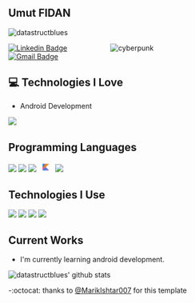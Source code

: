 ## Umut FIDAN 



<img src="https://komarev.com/ghpvc/?username=datastructblues" alt="datastructblues" /> </p>


<img src = 'https://c.tenor.com/jIfa4bdSdxAAAAAC/cyberpunk.gif' width= 300 alt = 'cyberpunk' align='right'/>

[![Linkedin Badge](https://img.shields.io/badge/-fidanumut-blue?style=flat-square&logo=Linkedin&logoColor=white&link=https://www.linkedin.com/in/fidanumut)](https://www.linkedin.com/in/fidanumut) 
[![Gmail Badge](https://img.shields.io/badge/-contact.umutfidan@gmail.com-c14438?style=flat-square&logo=Gmail&logoColor=white&link=mailto:contact.umutfidan@gmail.com)](mailto:contact.umutfidan@gmail.com)





## :computer: Technologies I Love
* Android Development

<img src = "https://github-readme-stats.vercel.app/api/top-langs/?username=datastructblues&layout=compact">

## Programming Languages
<img src = 'https://github.com/MarikIshtar007/MarikIshtar007/blob/master/images/html.svg' width='30'/> <img src = 'https://github.com/MarikIshtar007/MarikIshtar007/blob/master/images/css.svg' width='30'/> <img src = 'https://github.com/MarikIshtar007/MarikIshtar007/blob/master/images/java.svg' width='30'/> <img src = 'https://github.com/datastructblues/datastructblues/blob/main/images/kotlin.svg' width='30'/> <img src = 'https://github.com/MarikIshtar007/MarikIshtar007/blob/master/images/sql.svg' width='30'/> 

 ## Technologies I Use
 <img src = 'https://github.com/simple-icons/simple-icons/blob/develop/icons/intellijidea.svg' width='30'/> <img src = 'https://github.com/simple-icons/simple-icons/blob/develop/icons/eclipseide.svg' width ='30'/> <img src = 'https://github.com/simple-icons/simple-icons/blob/develop/icons/androidstudio.svg' width='30'/> <img src = 'https://github.com/MarikIshtar007/MarikIshtar007/blob/master/images/git.svg' width='30'/>



## Current Works
 * I'm currently learning android development.



![datastructblues' github stats](https://github-readme-stats.vercel.app/api?username=datastructblues&show_icons=true&hide=[%22issues%22])

-:octocat: thanks to [@MarikIshtar007](https://github.com/MarikIshtar007) for this template 
 
 
